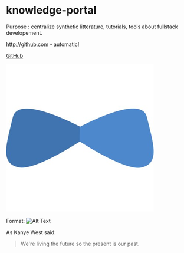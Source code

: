 # knowledge-portal
Purpose : centralize synthetic litterature, tutorials, tools about fullstack developement.

http://github.com - automatic!

[GitHub](http://github.com)

![GitHub Logo](/images/jhipster.jpg)


Format: ![Alt Text](url)


As Kanye West said:

> We're living the future so
> the present is our past.
